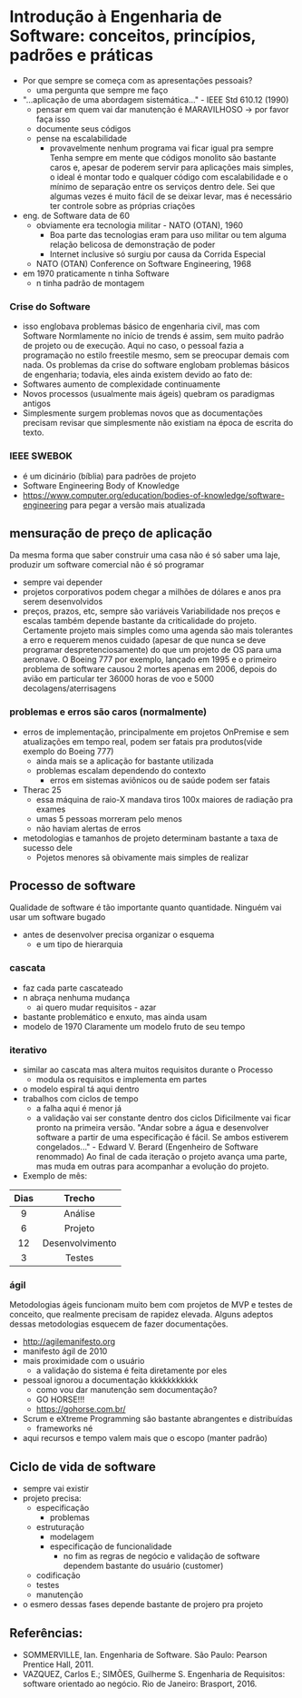 # Introdução à Engenharia de Software: conceitos, princípios, padrões e práticas
- Por que sempre se começa com as apresentações pessoais?
    - uma pergunta que sempre me faço
- "...aplicação de uma abordagem sistemática..." - IEEE Std 610.12 (1990)
    - pensar em quem vai dar manutenção é MARAVILHOSO -> por favor faça isso
    - documente seus códigos
    - pense na escalabilidade
        - provavelmente nenhum programa vai ficar igual pra sempre
Tenha sempre em mente que códigos monolito são bastante caros e, apesar de poderem servir para aplicações mais simples, o ideal é montar todo e qualquer código com escalabilidade e o mínimo de separação entre os serviços dentro dele.
Sei que algumas vezes é muito fácil de se deixar levar, mas é necessário ter controle sobre as próprias criações
- eng. de Software data de 60
    - obviamente era tecnologia militar - NATO (OTAN), 1960
        - Boa parte das tecnologias eram para uso militar ou tem alguma relação belicosa de demonstração de poder
        - Internet inclusive só surgiu por causa da Corrida Especial
    - NATO (OTAN) Conference on Software Engineering, 1968
- em 1970 praticamente n tinha Software
    - n tinha padrão de montagem
### Crise do Software
- isso englobava problemas básico de engenharia civil, mas com Software
Normlamente no início de trends é assim, sem muito padrão de projeto ou de execução.
Aqui no caso, o pessoal fazia a programação no estilo freestile mesmo, sem se preocupar demais com nada.
Os problemas da crise do software englobam problemas básicos de engenharia; todavia, eles ainda existem devido ao fato de:
- Softwares aumento de complexidade continuamente
- Novos processos (usualmente mais ágeis) quebram os paradigmas antigos
- Simplesmente surgem problemas novos que as documentações precisam revisar que simplesmente não existiam na época de escrita do texto.
### IEEE SWEBOK
- é um dicinário (bíblia) para padrões de projeto
- Software Engineering Body of Knowledge
- https://www.computer.org/education/bodies-of-knowledge/software-engineering para pegar a versão mais atualizada
## mensuração de preço de aplicação
Da mesma forma que saber construir uma casa não é só saber uma laje, produzir um software comercial não é só programar
- sempre vai depender
- projetos corporativos podem chegar a milhões de dólares e anos pra serem desenvolvidos
- preços, prazos, etc, sempre são variáveis
Variabilidade nos preços e escalas também depende bastante da criticalidade do projeto.
Certamente projeto mais simples como uma agenda são mais tolerantes a erro e requerem menos cuidado (apesar de que nunca se deve programar despretenciosamente) do que um projeto de OS para uma aeronave.
O Boeing 777 por exemplo, lançado em 1995 e o primeiro problema de software causou 2 mortes apenas em 2006, depois do avião em particular ter 36000 horas de voo e 5000 decolagens/aterrisagens
### problemas e erros são caros (normalmente)
- erros de implementação, principalmente em projetos OnPremise e sem atualizações em tempo real, podem ser fatais pra produtos(vide exemplo do Boeing 777)
    - ainda mais se a aplicação for bastante utilizada
    - problemas escalam dependendo do contexto
        - erros em sistemas aviônicos ou de saúde podem ser fatais
- Therac 25
    - essa máquina de raio-X mandava tiros 100x maiores de radiação pra exames
    - umas 5 pessoas morreram pelo menos 
    - não haviam alertas de erros
- metodologias e tamanhos de projeto determinam bastante a taxa de sucesso dele
    - Pojetos menores sã obivamente mais simples de realizar
## Processo de software
Qualidade de software é tão importante quanto quantidade.
Ninguém vai usar um software bugado
- antes de desenvolver precisa organizar o esquema
    - e um tipo de hierarquia
### cascata
- faz cada parte cascateado
- n abraça nenhuma mudança
    - ai quero mudar requisitos - azar
- bastante problemático e enxuto, mas ainda usam
- modelo de 1970
Claramente um modelo fruto de seu tempo
### iterativo
- similar ao cascata mas altera muitos requisitos durante o Processo
    - modula os requisitos e implementa em partes
- o modelo espiral tá aqui dentro
- trabalhos com ciclos de tempo
    - a falha aqui é menor já
    - a validação vai ser constante dentro dos ciclos
Dificilmente vai ficar pronto na primeira versão.
"Andar sobre a água e desenvolver software a partir de uma especificação é fácil. Se ambos estiverem congelados..." - Edward V. Berard (Engenheiro de Software renommado)
Ao final de cada iteração o projeto avança uma parte, mas muda em outras para acompanhar a evolução do projeto.
- Exemplo de mês:

Dias    | Trecho
:-----: | :--------:
9       | Análise
6       | Projeto
12      | Desenvolvimento
3       | Testes

### ágil
Metodologias ágeis funcionam muito bem com projetos de MVP e testes de conceito, que realmente precisam de rapidez elevada.
Alguns adeptos dessas metodologias esquecem de fazer documentações.
- http://agilemanifesto.org
- manifesto ágil de 2010
- mais proximidade com o usuário
    - a validação do sistema é feita diretamente por eles
- pessoal ignorou a documentação kkkkkkkkkkk
    - como vou dar manutenção sem documentação?
    - GO HORSE!!!
    - https://gohorse.com.br/
- Scrum e eXtreme Programming são bastante abrangentes e distribuídas
    - frameworks né
- aqui recursos e tempo valem mais que o escopo (manter padrão)
## Ciclo de vida de software 
- sempre vai existir
- projeto precisa:
    - especificação
        - problemas
    - estruturação
        - modelagem
        - especificação de funcionalidade
            - no fim as regras de negócio e validação de software dependem bastante do usuário (customer)
    - codificação
    - testes
    - manutenção
- o esmero dessas fases depende bastante de projero pra projeto


## Referências:
* SOMMERVILLE, Ian. Engenharia de Software. São Paulo: Pearson Prentice Hall, 2011.
* VAZQUEZ, Carlos E.; SIMÕES, Guilherme S. Engenharia de Requisitos: software orientado ao
negócio. Rio de Janeiro: Brasport, 2016.